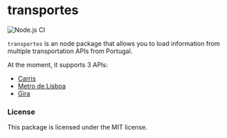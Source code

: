# transportes

![Node.js CI](https://github.com/josecarneiro/transportes/workflows/Node.js%20CI/badge.svg)

`transportes` is an node package that allows you to load information from multiple transportation APIs from Portugal.

At the moment, it supports 3 APIs:

- [Carris](https://carris.tecmic.com/index.html)
- [Metro de Lisboa](https://api.metrolisboa.pt/store/apis/info?name=EstadoServicoML&version=1.0.1&provider=admin)
- [Gira](https://emel.city-platform.com/opendata/)

### License

This package is licensed under the MIT license.
